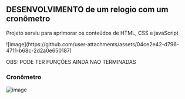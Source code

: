 ## DESENVOLVIMENTO  de um relogio com um cronômetro
<p>Projeto serviu para aprimorar os conteúdos de HTML, CSS e javaScript</p>
![image](https://github.com/user-attachments/assets/04ce2e42-d796-4711-b68c-2d2a0e650187)

OBS:  PODE TER FUNÇÕES AINDA NAO TERMINADAS 


### Cronômetro
![image](https://github.com/user-attachments/assets/b73447fc-8bec-46af-8272-f6039583870c)
 

